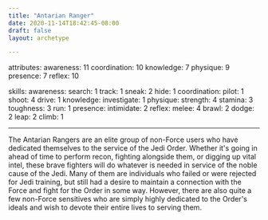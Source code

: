 ```yaml
---
title: "Antarian Ranger"
date: 2020-11-14T18:42:45-08:00
draft: false
layout: archetype 

---
```

attributes:
  awareness: 11
  coordination: 10
  knowledge: 7
  physique: 9
  presence: 7
  reflex: 10

skills:
  awareness:
    search: 1
    track: 1
    sneak: 2
    hide: 1
  coordination:
    pilot: 1
    shoot: 4
    drive: 1
  knowledge:
    investigate: 1
  physique:
    strength: 4
    stamina: 3
    toughness: 3
    run: 1
  presence:
    intimidate: 2
  reflex:
    melee: 4
    brawl: 2
    dodge: 2
    leap: 2
    climb: 1
     
---
The Antarian Rangers are an elite group of non-Force users who have dedicated themselves to the service of the Jedi Order. Whether it's going in ahead of time to perform recon, fighting alongside them, or digging up vital intel, these brave fighters will do whatever is needed in service of the noble cause of the Jedi. Many of them are individuals who failed or were rejected for Jedi training, but still had a desire to maintain a connection with the Force and fight for the Order in some way. However, there are also quite a few non-Force sensitives who are simply highly dedicated to the Order's ideals and wish to devote their entire lives to serving them.
